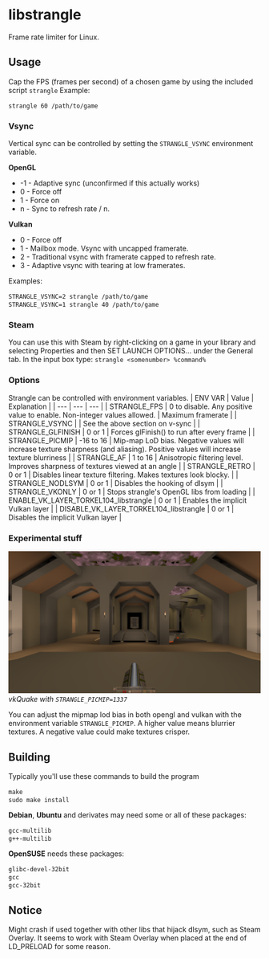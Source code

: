 # libstrangle
Frame rate limiter for Linux.
## Usage
Cap the FPS (frames per second) of a chosen game by using the included script `strangle`
Example:
```
strangle 60 /path/to/game
```
### Vsync
Vertical sync can be controlled by setting the `STRANGLE_VSYNC` environment variable.

**OpenGL**
* -1 - Adaptive sync (unconfirmed if this actually works)
* 0 - Force off
* 1 - Force on
* n - Sync to refresh rate / n.

**Vulkan**
* 0 - Force off
* 1 - Mailbox mode. Vsync with uncapped framerate.
* 2 - Traditional vsync with framerate capped to refresh rate.
* 3 - Adaptive vsync with tearing at low framerates.

Examples:
```
STRANGLE_VSYNC=2 strangle /path/to/game
STRANGLE_VSYNC=1 strangle 40 /path/to/game
```
### Steam
You can use this with Steam by right-clicking on a game in your library and selecting Properties and then SET LAUNCH OPTIONS... under the General tab. In the input box type:
`strangle <somenumber> %command%`
### Options
Strangle can be controlled with environment variables.
| ENV VAR                               | Value | Explanation |
| ---                                   | ---   | ---         |
| STRANGLE_FPS                          | <decimal> 0 to disable. Any positive value to enable. Non-integer values allowed. | Maximum framerate |
| STRANGLE_VSYNC                        | <int>  | See the above section on v-sync |
| STRANGLE_GLFINISH                     | 0 or 1 | Forces glFinish() to run after every frame |
| STRANGLE_PICMIP                       | -16 to 16 | Mip-map LoD bias. Negative values will increase texture sharpness (and aliasing). Positive values will increase texture blurriness |
| STRANGLE_AF                           | 1 to 16 | Anisotropic filtering level. Improves sharpness of textures viewed at an angle |
| STRANGLE_RETRO                        | 0 or 1 | Disables linear texture filtering. Makes textures look blocky. |
| STRANGLE_NODLSYM                      | 0 or 1 | Disables the hooking of dlsym |
| STRANGLE_VKONLY                       | 0 or 1 | Stops strangle's OpenGL libs from loading |
| ENABLE_VK_LAYER_TORKEL104_libstrangle | 0 or 1 | Enables the implicit Vulkan layer |
| DISABLE_VK_LAYER_TORKEL104_libstrangle | 0 or 1 | Disables the implicit Vulkan layer |
### Experimental stuff
![Mip map lod bias example](screenshots/picmip_quake.png)*vkQuake with `STRANGLE_PICMIP=1337`*

You can adjust the mipmap lod bias in both opengl and vulkan with the environment variable `STRANGLE_PICMIP`. A higher value means blurrier textures. A negative value could make textures crisper.
## Building
Typically you'll use these commands to build the program
```
make
sudo make install
```

**Debian**, **Ubuntu** and derivates may need some or all of these packages:
```
gcc-multilib
g++-multilib
```

**OpenSUSE** needs these packages:
```
glibc-devel-32bit
gcc
gcc-32bit
```
## Notice
Might crash if used together with other libs that hijack dlsym, such as Steam Overlay. It seems to work with Steam Overlay when placed at the end of LD_PRELOAD for some reason.
